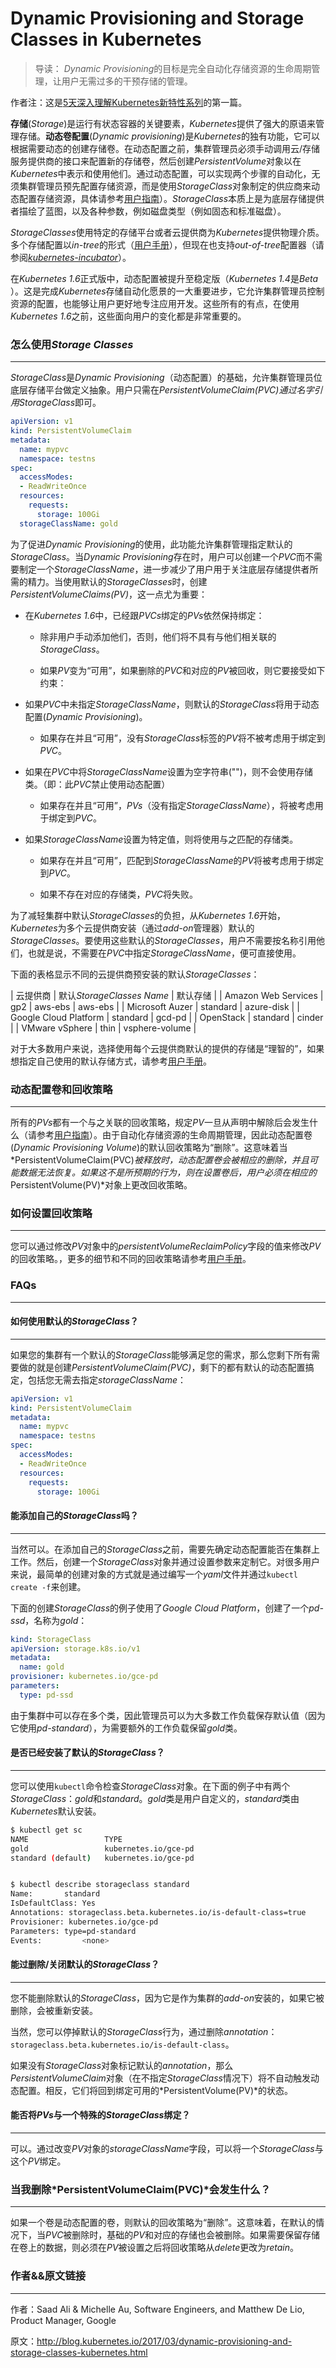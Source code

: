 Dynamic Provisioning and Storage Classes in Kubernetes
======================

> 导读：
> *Dynamic Provisioning*的目标是完全自动化存储资源的生命周期管理，让用户无需过多的干预存储的管理。


作者注：这是[5天深入理解Kubernetes新特性系列](http://blog.kubernetes.io/2017/03/five-days-of-kubernetes-1.6.html)的第一篇。

**存储**(*Storage*)是运行有状态容器的关键要素，*Kubernetes*提供了强大的原语来管理存储。**动态卷配置**(*Dynamic provisioning*)是*Kubernetes*的独有功能，它可以根据需要动态的创建存储卷。在动态配置之前，集群管理员必须手动调用云/存储服务提供商的接口来配置新的存储卷，然后创建*PersistentVolume*对象以在*Kubernetes*中表示和使用他们。通过动态配置，可以实现两个步骤的自动化，无须集群管理员预先配置存储资源，而是使用*StorageClass*对象制定的供应商来动态配置存储资源，具体请参考[用户指南](https://kubernetes.io/docs/user-guide/persistent-volumes/index#storageclasses)）。*StorageClass*本质上是为底层存储提供者描绘了蓝图，以及各种参数，例如磁盘类型（例如固态和标准磁盘）。

*StorageClasses*使用特定的存储平台或者云提供商为*Kubernetes*提供物理介质。多个存储配置以*in-tree*的形式（[用户手册](https://kubernetes.io/docs/user-guide/persistent-volumes/index#provisioner)），但现在也支持*out-of-tree*配置器（请参阅[*kubernetes-incubator*](https://github.com/kubernetes-incubator/external-storage)）。

在*Kubernetes 1.6*正式版中，动态配置被提升至稳定版（*Kubernetes 1.4*是*Beta*
）。这是完成*Kubernetes*存储自动化愿景的一大重要进步，它允许集群管理员控制资源的配置，也能够让用户更好地专注应用开发。这些所有的有点，在使用*Kubernetes 1.6*之前，这些面向用户的变化都是非常重要的。

### 怎么使用*Storage Classes*
---------------------------------

*StorageClass*是*Dynamic Provisioning*（动态配置）的基础，允许集群管理员位底层存储平台做定义抽象。用户只需在*PersistentVolumeClaim(PVC)*通过名字引用*StorageClass*即可。

```yaml
apiVersion: v1
kind: PersistentVolumeClaim
metadata:
  name: mypvc
  namespace: testns
spec:
  accessModes:
  - ReadWriteOnce
  resources:
    requests:
      storage: 100Gi
  storageClassName: gold
```

为了促进*Dynamic Provisioning*的使用，此功能允许集群管理指定默认的*StorageClass*。当*Dynamic Provisioning*存在时，用户可以创建一个*PVC*而不需要制定一个*StorageClassName*，进一步减少了用户用于关注底层存储提供者所需的精力。当使用默认的*StorageClasses*时，创建*PersistentVolumeClaims(PV)*，这一点尤为重要：

* 在*Kubernetes 1.6*中，已经跟*PVCs*绑定的*PVs*依然保持绑定：

    * 除非用户手动添加他们，否则，他们将不具有与他们相关联的*StorageClass*。

    * 如果*PV*变为“可用”，如果删除的*PVC*和对应的*PV*被回收，则它要接受如下约束：

* 如果*PVC*中未指定*StorageClassName*，则默认的*StorageClass*将用于动态配置(*Dynamic Provisioning*)。
    
    * 如果存在并且“可用”，没有*StorageClass*标签的*PV*将不被考虑用于绑定到*PVC*。

* 如果在*PVC*中将*StorageClassName*设置为空字符串("")，则不会使用存储类。（即：此*PVC*禁止使用动态配置）

    * 如果存在并且“可用”，*PVs*（没有指定*StorageClassName*），将被考虑用于绑定到*PVC*。


* 如果*StorageClassName*设置为特定值，则将使用与之匹配的存储类。

    * 如果存在并且“可用”，匹配到*StorageClassName*的*PV*将被考虑用于绑定到*PVC*。

    * 如果不存在对应的存储类，*PVC*将失败。


为了减轻集群中默认*StorageClasses*的负担，从*Kubernetes 1.6*开始，*Kubernetes*为多个云提供商安装（通过*add-on*管理器）默认的*StorageClasses*。要使用这些默认的*StorageClasses*，用户不需要按名称引用他们，也就是说，不需要在*PVC*中指定*StorageClassName*，便可直接使用。

下面的表格显示不同的云提供商预安装的默认*StorageClasses*：

| 云提供商 | 默认*StorageClasses Name* | 默认存储 |
| Amazon Web Services | gp2 | aws-ebs | aws-ebs |
| Microsoft Auzer | standard | azure-disk |
| Google Cloud Platform | standard | gcd-pd |
| OpenStack | standard | cinder |
| VMware vSphere | thin | vsphere-volume |

对于大多数用户来说，选择使用每个云提供商默认的提供的存储是“理智的”，如果想指定自己使用的默认存储方式，请参考[用户手册](https://kubernetes.io/docs/tasks/administer-cluster/change-default-storage-class/)。

### 动态配置卷和回收策略
----------------------

所有的*PVs*都有一个与之关联的回收策略，规定*PV*一旦从声明中解除后会发生什么（请参考[用户指南](https://kubernetes.io/docs/user-guide/persistent-volumes/#reclaiming)）。由于自动化存储资源的生命周期管理，因此动态配置卷(*Dynamic Provisioning Volume*)的默认回收策略为“删除”。这意味着当*PersistentVolumeClaim(PVC)*被释放时，动态配置卷会被相应的删除，并且可能数据无法恢复。如果这不是所预期的行为，则在设置卷后，用户必须在相应的*PersistentVolume(PV)*对象上更改回收策略。


### 如何设置回收策略
----------------------

您可以通过修改*PV*对象中的*persistentVolumeReclaimPolicy*字段的值来修改*PV*的回收策略。，更多的细节和不同的回收策略请参考[用户手册](https://kubernetes.io/docs/user-guide/persistent-volumes/#reclaim-policy)。

### FAQs
----------------------

#### 如何使用默认的*StorageClass*？
----------------------

如果您的集群有一个默认的*StorageClass*能够满足您的需求，那么您剩下所有需要做的就是创建*PersistentVolumeClaim(PVC)*，剩下的都有默认的动态配置搞定，包括您无需去指定*storageClassName*：

```yaml
apiVersion: v1
kind: PersistentVolumeClaim
metadata:
  name: mypvc
  namespace: testns
spec:
  accessModes:
  - ReadWriteOnce
  resources:
    requests:
      storage: 100Gi
```

#### 能添加自己的*StorageClass*吗？
----------------------

当然可以。在添加自己的*StorageClass*之前，需要先确定动态配置能否在集群上工作。然后，创建一个*StorageClass*对象并通过设置参数来定制它。对很多用户来说，最简单的创建对象的方式就是通过编写一个*yaml*文件并通过`kubectl create -f`来创建。

下面的创建*StorageClass*的例子使用了*Google Cloud Platform*，创建了一个*pd-ssd*，名称为*gold*：

```yaml
kind: StorageClass
apiVersion: storage.k8s.io/v1
metadata:
  name: gold
provisioner: kubernetes.io/gce-pd
parameters:
  type: pd-ssd
```

由于集群中可以存在多个类，因此管理员可以为大多数工作负载保存默认值（因为它使用*pd-standard*），为需要额外的工作负载保留*gold*类。


#### 是否已经安装了默认的*StorageClass*？
----------------------

您可以使用`kubectl`命令检查*StorageClass*对象。在下面的例子中有两个*StorageClass*：*gold*和*standard*。*gold*类是用户自定义的，*standard*类由*Kubernetes*默认安装。

```bash
$ kubectl get sc
NAME                 TYPE
gold                 kubernetes.io/gce-pd   
standard (default)   kubernetes.io/gce-pd
```

```bash

$ kubectl describe storageclass standard
Name:       standard
IsDefaultClass: Yes
Annotations: storageclass.beta.kubernetes.io/is-default-class=true
Provisioner: kubernetes.io/gce-pd
Parameters: type=pd-standard
Events:         <none>
```

#### 能过删除/关闭默认的*StorageClass*？
----------------------

您不能删除默认的*StorageClass*，因为它是作为集群的*add-on*安装的，如果它被删除，会被重新安装。

当然，您可以停掉默认的*StorageClass*行为，通过删除*annotation*：`storageclass.beta.kubernetes.io/is-default-class`。

如果没有*StorageClass*对象标记默认的*annotation*，那么*PersistentVolumeClaim*对象（在不指定*StorageClass*情况下）将不自动触发动态配置。相反，它们将回到绑定可用的*PersistentVolume(PV)*的状态。


#### 能否将*PVs*与一个特殊的*StorageClass*绑定？
----------------------

可以。通过改变*PV*对象的*storageClassName*字段，可以将一个*StorageClass*与这个*PV*绑定。


### 当我删除*PersistentVolumeClaim(PVC)*会发生什么？
----------------------

如果一个卷是动态配置的卷，则默认的回收策略为“删除”。这意味着，在默认的情况下，当*PVC*被删除时，基础的*PV*和对应的存储也会被删除。如果需要保留存储在卷上的数据，则必须在*PV*被设置之后将回收策略从*delete*更改为*retain*。


### 作者&&原文链接
----------------------

作者：Saad Ali & Michelle Au, Software Engineers, and Matthew De Lio, Product Manager, Google

原文：http://blog.kubernetes.io/2017/03/dynamic-provisioning-and-storage-classes-kubernetes.html
